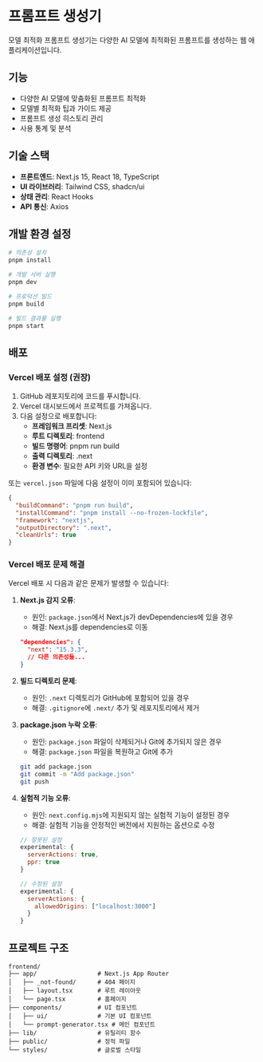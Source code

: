 # 프롬프트 생성기

모델 최적화 프롬프트 생성기는 다양한 AI 모델에 최적화된 프롬프트를 생성하는 웹 애플리케이션입니다.

## 기능

- 다양한 AI 모델에 맞춤화된 프롬프트 최적화
- 모델별 최적화 팁과 가이드 제공
- 프롬프트 생성 히스토리 관리
- 사용 통계 및 분석

## 기술 스택

- **프론트엔드**: Next.js 15, React 18, TypeScript
- **UI 라이브러리**: Tailwind CSS, shadcn/ui
- **상태 관리**: React Hooks
- **API 통신**: Axios

## 개발 환경 설정

```bash
# 의존성 설치
pnpm install

# 개발 서버 실행
pnpm dev

# 프로덕션 빌드
pnpm build

# 빌드 결과물 실행
pnpm start
```

## 배포

### Vercel 배포 설정 (권장)

1. GitHub 레포지토리에 코드를 푸시합니다.
2. Vercel 대시보드에서 프로젝트를 가져옵니다.
3. 다음 설정으로 배포합니다:
   - **프레임워크 프리셋**: Next.js
   - **루트 디렉토리**: frontend
   - **빌드 명령어**: pnpm run build
   - **출력 디렉토리**: .next
   - **환경 변수**: 필요한 API 키와 URL을 설정

또는 `vercel.json` 파일에 다음 설정이 이미 포함되어 있습니다:

```json
{
  "buildCommand": "pnpm run build",
  "installCommand": "pnpm install --no-frozen-lockfile",
  "framework": "nextjs",
  "outputDirectory": ".next",
  "cleanUrls": true
}
```

### Vercel 배포 문제 해결

Vercel 배포 시 다음과 같은 문제가 발생할 수 있습니다:

1. **Next.js 감지 오류**: 
   - 원인: `package.json`에서 Next.js가 devDependencies에 있을 경우
   - 해결: Next.js를 dependencies로 이동
   ```json
   "dependencies": {
     "next": "15.3.3",
     // 다른 의존성들...
   }
   ```

2. **빌드 디렉토리 문제**:
   - 원인: `.next` 디렉토리가 GitHub에 포함되어 있을 경우
   - 해결: `.gitignore`에 `.next/` 추가 및 레포지토리에서 제거

3. **package.json 누락 오류**:
   - 원인: `package.json` 파일이 삭제되거나 Git에 추가되지 않은 경우
   - 해결: `package.json` 파일을 복원하고 Git에 추가
   ```bash
   git add package.json
   git commit -m "Add package.json"
   git push
   ```

4. **실험적 기능 오류**:
   - 원인: `next.config.mjs`에 지원되지 않는 실험적 기능이 설정된 경우
   - 해결: 실험적 기능을 안정적인 버전에서 지원하는 옵션으로 수정
   ```javascript
   // 잘못된 설정
   experimental: {
     serverActions: true,
     ppr: true
   }
   
   // 수정된 설정
   experimental: {
     serverActions: {
       allowedOrigins: ["localhost:3000"]
     }
   }
   ```

## 프로젝트 구조

```
frontend/
├── app/                 # Next.js App Router
│   ├── _not-found/      # 404 페이지
│   ├── layout.tsx       # 루트 레이아웃
│   └── page.tsx         # 홈페이지
├── components/          # UI 컴포넌트
│   ├── ui/              # 기본 UI 컴포넌트
│   └── prompt-generator.tsx # 메인 컴포넌트
├── lib/                 # 유틸리티 함수
├── public/              # 정적 파일
└── styles/              # 글로벌 스타일
```
